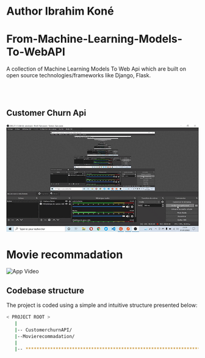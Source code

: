 # Author Ibrahim Koné 
# From-Machine-Learning-Models-To-WebAPI

A collection of Machine Learning Models To Web Api which are built on open source technologies/frameworks like Django, Flask.


<br />





<br />


## Customer Churn Api
![App Video](https://github.com/Ibmaria/From-Machine-Learning-Models-To-WebAPI/blob/master/CustomerchurnAPI/videoapp.gif)


# Movie recommadation
![App Video](https://github.com/Ibmaria/From-Machine-Learning-Models-To-WebAPI/blob/master/Movierecommadation/videoapp.gif)


## Codebase structure

The project is coded using a simple and intuitive structure presented below:

```bash
< PROJECT ROOT >
   |
   |-- CustomerchurnAPI/                              
   |--Movierecommadation/
   |
   |-- ************************************************************************
```

<br />





